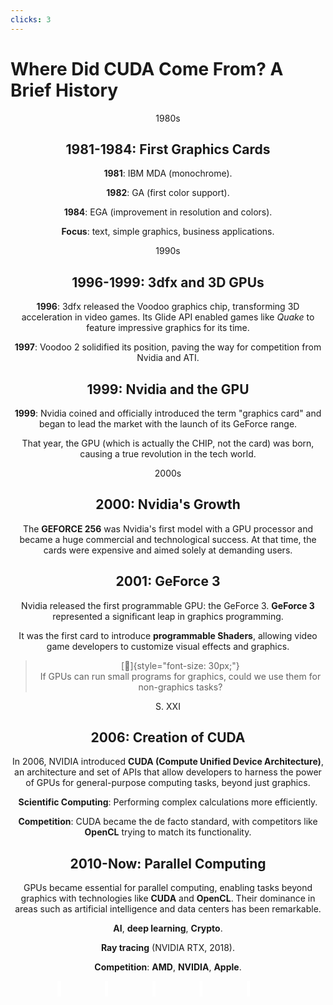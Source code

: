 ```yaml
---
clicks: 3
---
```


# Where Did CUDA Come From? A Brief History

<div v-click="[0]">

<div class="absolute" style="text-align: center; top: 95%; left: 21%">1980s</div>
<div class="absolute left-1/3 w-1/3" style="text-align: center;">

  ## 1981-1984: First Graphics Cards
**1981**: IBM MDA (monochrome).

**1982**: GA (first color support).

**1984**: EGA (improvement in resolution and colors).

**Focus**: text, simple graphics, business applications.

<img src="https://upload.wikimedia.org/wikipedia/commons/thumb/6/69/IBM_PC_5150.jpg/250px-IBM_PC_5150.jpg" style="position: absolute; top: 20%; left: -90%; width: 80%;">
<img src="https://upload.wikimedia.org/wikipedia/commons/thumb/3/33/EGA_card.jpg/800px-EGA_card.jpg" style="position: absolute; top: 0%; left: 100%; width: 80%;">
<img src="https://upload.wikimedia.org/wikipedia/commons/6/6e/Arachne_EGA_Mode.png" style="position: absolute; top: 75%; left: 100%; width: 80%;">

</div></div>
<!-- ======================================================================================== -->
<div v-click="[1]">

<div class="absolute" style="text-align: center; top: 95%; left: 36%">1990s</div>
<div class="absolute left-1/40 w-1/3" style="text-align: center;">

## 1996-1999: 3dfx and 3D GPUs
**1996**: 3dfx released the Voodoo graphics chip, transforming 3D acceleration in video games. Its Glide API enabled games like *Quake* to feature impressive graphics for its time.

**1997**: Voodoo 2 solidified its position, paving the way for competition from Nvidia and ATI.

</div>

<div class="absolute left-25/40 w-1/3" style="text-align: center;">

## 1999: Nvidia and the GPU
**1999**: Nvidia coined and officially introduced the term "graphics card" and began to lead the market with the launch of its GeForce range.

That year, the GPU (which is actually the CHIP, not the card) was born, causing a true revolution in the tech world.

<img src="https://upload.wikimedia.org/wikipedia/commons/thumb/a/aa/3dfx_logo.svg/800px-3dfx_logo.svg.png" style="position: absolute; top: 110%; left: -150%; width: 30%;">
<img src="https://i.blogs.es/ae33c8/quake_screen-8-_-250746611e7c20cb3827.25829569/840_560.jpeg" style="position: absolute; top: 10%; left: -70%; width: 60%;">
<img src="https://i.ytimg.com/vi/as-aVVm9JZI/sddefault.jpg" style="position: absolute; top: 85%; left: -70%; width: 60%;">
<img src="https://i0.wp.com/www.madboxpc.com/wp-content/uploads/2010/07/NVIDIA-GeForce1.jpg?resize=405%2C390&ssl=1" style="position: absolute; top: 100%; left: 30%; width: 40%;">

</div>

</div>

<!-- ======================================================================================== -->
<div v-click="[2]">


<div class="absolute" style="text-align: center; top: 95%; left: 51%">2000s</div>

<div class="absolute left-1/40 w-1/3" style="text-align: center;">

## 2000: Nvidia's Growth
The **GEFORCE 256** was Nvidia's first model with a GPU processor and became a huge commercial and technological success. At that time, the cards were expensive and aimed solely at demanding users.

<img src="https://upload.wikimedia.org/wikipedia/commons/e/e1/VisionTek_GeForce_256.jpg" style="position: absolute; top: 100%; left: 15%; width: 70%;">

</div>

<div class="absolute left-25/40 w-1/3" style="text-align: center;">

## 2001: GeForce 3
Nvidia released the first programmable GPU: the GeForce 3. **GeForce 3** represented a significant leap in graphics programming.

It was the first card to introduce **programmable Shaders**, allowing video game developers to customize visual effects and graphics.

<blockquote>

[🤔]{style="font-size: 30px;"}<br> If GPUs can run small programs for graphics, could we use them for non-graphics tasks?
</blockquote>

</div>

</div>
<!-- ======================================================================================== -->

<div v-click="[3]">


<div class="absolute" style="text-align: center; top: 95%; left: 66%">S. XXI</div>
<div class="absolute left-1/40 w-1/3" style="text-align: center;">

## 2006: Creation of CUDA

In 2006, NVIDIA introduced **CUDA (Compute Unified Device Architecture)**, an architecture and set of APIs that allow developers to harness the power of GPUs for general-purpose computing tasks, beyond just graphics.

**Scientific Computing**: Performing complex calculations more efficiently.

**Competition**: CUDA became the de facto standard, with competitors like **OpenCL** trying to match its functionality.


</div>

<div class="absolute left-25/40 w-1/3" style="text-align: center;">

## 2010-Now: Parallel Computing
GPUs became essential for parallel computing, enabling tasks beyond graphics with technologies like **CUDA** and **OpenCL**. Their dominance in areas such as artificial intelligence and data centers has been remarkable.

**AI**, **deep learning**, **Crypto**.

**Ray tracing** (NVIDIA RTX, 2018).

**Competition**: **AMD**, **NVIDIA**, **Apple**.

</div>

</div>
<!-- ======================================================================================== -->

<div class="absolute bottom-0 left-0 w-full" style="text-align: center;">
  <svg width="100%" height="25">
    <rect x="15%" y="0" width="1%" height="100%"  fill="white"/>
    <rect x="30%" y="0" width="1%" height="100%"  fill="white"/>
    <rect x="45%" y="0" width="1%" height="100%"  fill="white"/>
    <rect x="60%" y="0" width="1%" height="100%"  fill="white"/>
    <rect x="75%" y="0" width="1%" height="100%"  fill="white"/>
  </svg>
</div>
